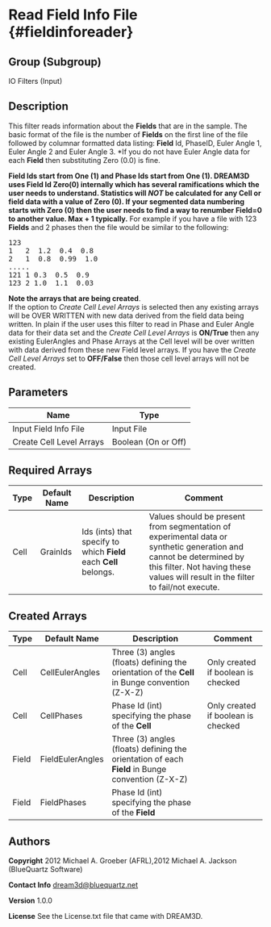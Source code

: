 Read Field Info File {#fieldinforeader}
======
## Group (Subgroup) ##
IO Filters (Input)

## Description ##
This filter reads information about the **Fields** that are in the sample. The
 basic format of the file is the number of **Fields** on the first line of the file followed by
 columnar formatted data listing: **Field** Id, PhaseID, Euler Angle 1, Euler Angle 2 and Euler Angle 3.
 *If you do not have Euler Angle data for each **Field** then substituting Zero (0.0) is fine.<br/>

__**Field** Ids start from One (1) and Phase Ids start from One (1).
DREAM3D uses **Field** Id Zero(0) internally which has several ramifications which the user needs to understand. Statistics
will _NOT_ be calculated for any **Cell** or field data with a value of Zero (0). If your segmented data numbering
starts with Zero (0) then the user needs to find a way to renumber **Field**=0 to another value. Max + 1 typically.__
For example if you have a file with 123 **Fields** and 2 phases then the file would be similar to the following: 
<pre>
123
1   2  1.2  0.4  0.8
2   1  0.8  0.99  1.0
.....
121 1 0.3  0.5  0.9
123 2 1.0  1.1  0.03
</pre>
__Note the arrays that are being created__. <br>
If the option to _Create Cell Level Arrays_ is selected then any existing
 arrays will be OVER WRITTEN with new data derived from the field data being written. In plain if the user uses this filter
 to read in Phase and Euler Angle data for their data set and the _Create Cell Level Arrays_ is __ON/True__ then
 any existing EulerAngles and Phase Arrays at the Cell level will be over written with data derived from these new Field
 level arrays. If you have the _Create Cell Level Arrays_ set to __OFF/False__ then those cell level arrays will
 not be created.


## Parameters ##

| Name | Type |
|------|------|
| Input Field Info File | Input File |
| Create Cell Level Arrays | Boolean (On or Off) |

## Required Arrays ##

| Type | Default Name | Description | Comment |
|------|--------------|-------------|---------|
| Cell | GrainIds | Ids (ints) that specify to which **Field** each **Cell** belongs. | Values should be present from segmentation of experimental data or synthetic generation and cannot be determined by this filter. Not having these values will result in the filter to fail/not execute. |

## Created Arrays ##

| Type | Default Name | Description | Comment |
|------|--------------|-------------|---------|
| Cell | CellEulerAngles | Three (3) angles (floats) defining the orientation of the **Cell** in Bunge convention (Z-X-Z) | Only created if boolean is checked |
| Cell | CellPhases | Phase Id (int) specifying the phase of the **Cell** | Only created if boolean is checked |
| Field | FieldEulerAngles | Three (3) angles (floats) defining the orientation of each **Field** in Bunge convention (Z-X-Z) |  |
| Field | FieldPhases | Phase Id (int) specifying the phase of the **Field** |  |

## Authors ##

**Copyright** 2012 Michael A. Groeber (AFRL),2012 Michael A. Jackson (BlueQuartz Software)

**Contact Info** dream3d@bluequartz.net

**Version** 1.0.0

**License**  See the License.txt file that came with DREAM3D.




